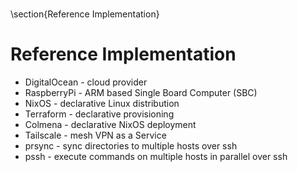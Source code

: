 #

\section{Reference Implementation}

# Reference Implementation

- DigitalOcean - cloud provider
- RaspberryPi - ARM based Single Board Computer (SBC)
- NixOS - declarative Linux distribution
- Terraform - declarative provisioning
- Colmena - declarative NixOS deployment
- Tailscale - mesh VPN as a Service
- prsync - sync directories to multiple hosts over ssh 
- pssh - execute commands on multiple hosts in parallel over ssh


